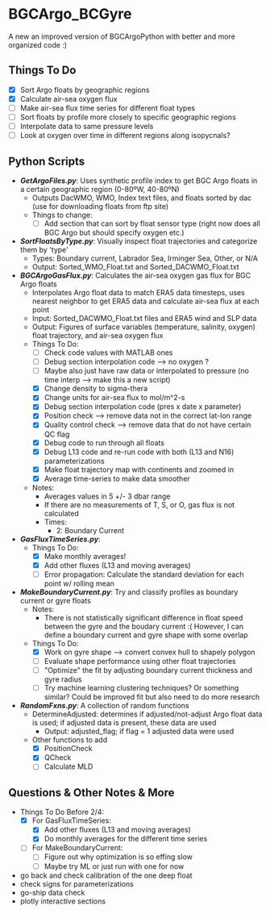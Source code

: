 # BGCArgo_BCGyre

A new an improved version of BGCArgoPython with better and more organized code :)

## Things To Do
- [X] Sort Argo floats by geographic regions
- [X] Calculate air-sea oxygen flux
- [ ] Make air-sea flux time series for different float types
- [ ] Sort floats by profile more closely to specific geographic regions
- [ ] Interpolate data to same pressure levels
- [ ] Look at oxygen over time in different regions along isopycnals?

## Python Scripts
- ***GetArgoFiles.py***: Uses synthetic profile index to get BGC Argo floats in a certain geographic region (0-80ºW, 40-80ºN)
  - Outputs DacWMO, WMO, Index text files, and floats sorted by dac (use for downloading floats from ftp site)
  - Things to change:
    - [ ] Add section that can sort by float sensor type (right now does all BGC Argo but should specify oxygen etc.)
- ***SortFloatsByType.py***: Visually inspect float trajectories and categorize them by 'type'
  - Types: Boundary current, Labrador Sea, Irminger Sea, Other, or N/A
  - Output: Sorted_WMO_<TYPE>Float.txt and Sorted_DACWMO_<TYPE>Float.txt
- ***BGCArgoGasFlux.py***: Calculates the air-sea oxygen gas flux for BGC Argo floats
  - Interpolates Argo float data to match ERA5 data timesteps, uses nearest neighbor to get ERA5 data and calculate air-sea flux at each point
  - Input: Sorted_DACWMO_<TYPE>Float.txt files and ERA5 wind and SLP data
  - Output: Figures of surface variables (temperature, salinity, oxygen) float trajectory, and air-sea oxygen flux
  - Things To Do:
    - [ ] Check code values with MATLAB ones
    - [ ] Debug section interpolation code --> no oxygen ?
    - [ ] Maybe also just have raw data or interpolated to pressure (no time interp --> make this a new script)
    - [X] Change density to sigma-thera
    - [X] Change units for air-sea flux to mol/m^2-s
    - [X] Debug section interpolation code (pres x date x parameter)
    - [X] Position check --> remove data not in the correct lat-lon range
    - [X] Quality control check --> remove data that do not have certain QC flag
    - [X] Debug code to run through all floats
    - [X] Debug L13 code and re-run code with both (L13 and N16) parameterizations
    - [X] Make float trajectory map with continents and zoomed in
    - [X] Average time-series to make data smoother
  - Notes:
    - Averages values in 5 +/- 3 dbar range
    - If there are no measurements of T, S, or O, gas flux is not calculated
    - Times:
      - 2: Boundary Current
- ***GasFluxTimeSeries.py***:
  - Things To Do:
    - [X] Make monthly averages!
    - [X] Add other fluxes (L13 and moving averages)
    - [ ] Error propagation: Calculate the standard deviation for each point w/ rolling mean
- ***MakeBoundaryCurrent.py***: Try and classify profiles as boundary current or gyre floats
  - Notes:
    - There is not statistically significant difference in float speed between the gyre and the boudary current :( However, I can define a boundary current and gyre shape with some overlap
  - Things To Do:
    - [X] Work on gyre shape --> convert convex hull to shapely polygon
    - [ ] Evaluate shape performance using other float trajectories
    - [ ] "Optimize" the fit by adjusting boundary current thickness and gyre radius
    - [ ] Try machine learning clustering techniques? Or something similar? Could be improved fit but also need to do more research
- ***RandomFxns.py***: A collection of random functions
  - DetermineAdjusted: determines if adjusted/not-adjust Argo float data is used; if adjusted data is present, these data are used
    - Output: adjusted_flag; if flag = 1 adjusted data were used
  - Other functions to add
    - [X] PositionCheck
    - [X] QCheck
    - [ ] Calculate MLD

## Questions & Other Notes & More
- Things To Do Before 2/4:
  - [X] For GasFluxTimeSeries:
    - [X] Add other fluxes (L13 and moving averages)
    - [X] Do monthly averages for the different time series
  - [ ] For MakeBoundaryCurrent:
    - [ ] Figure out why optimization is so effing slow
    - [ ] Maybe try ML or just run with one for now

- go back and check calibration of the one deep float
- check signs for parameterizations
- go-ship data check
- plotly interactive sections
